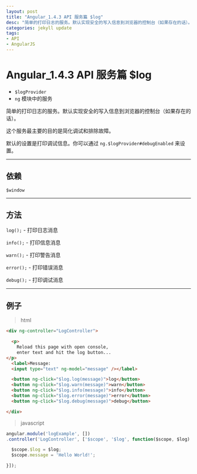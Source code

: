 ```yaml
---
layout: post
title: "Angular_1.4.3 API 服务篇 $log"
desc: "简单的打印日志的服务。默认实现安全的写入信息到浏览器的控制台（如果存在的话）。"
categories: jekyll update
tags:
- API
- AngularJS
---
```


# Angular_1.4.3 API 服务篇 $log

- `$logProvider`
- `ng` 模块中的服务

简单的打印日志的服务。默认实现安全的写入信息到浏览器的控制台（如果存在的话）。

这个服务最主要的目的是简化调试和排除故障。

默认的设置是打印调试信息。你可以通过 `ng.$logProvider#debugEnabled` 来设置。

---
## 依赖
`$window`

---
## 方法

`log();` - 打印日志消息

`info();` - 打印信息消息

`warn();` - 打印警告消息

`error();` - 打印错误消息

`debug();` - 打印调试消息

---
## 例子

> html

``` html
<div ng-controller="LogController">

  <p>
    Reload this page with open console,
    enter text and hit the log button...
</p>
  <label>Message:
  <input type="text" ng-model="message" /></label>

  <button ng-click="$log.log(message)">log</button>
  <button ng-click="$log.warn(message)">warn</button>
  <button ng-click="$log.info(message)">info</button>
  <button ng-click="$log.error(message)">error</button>
  <button ng-click="$log.debug(message)">debug</button>

</div>
```

> javascript

``` javascript
angular.module('logExample', [])
.controller('LogController', ['$scope', '$log', function($scope, $log) {

  $scope.$log = $log;
  $scope.message = 'Hello World!';

}]);
```
